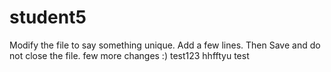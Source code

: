 # student5
Modify the file to say something unique.
Add a few lines.
Then Save and do not close the file.
few more changes :)
test123
hhfftyu test